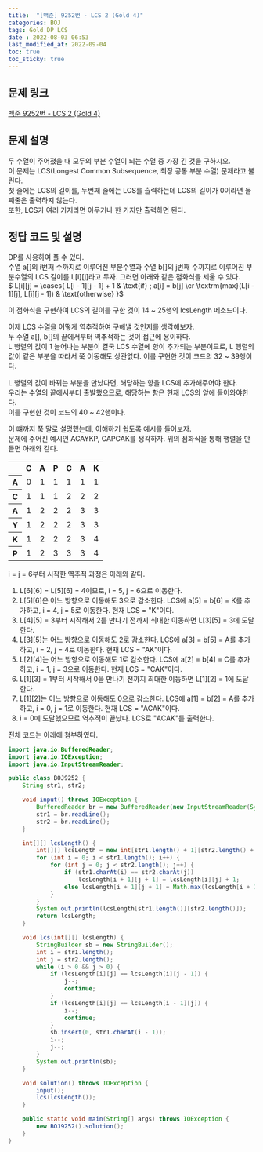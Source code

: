 ```yaml
---
title:  "[백준] 9252번 - LCS 2 (Gold 4)"
categories: BOJ
tags: Gold DP LCS
date : 2022-08-03 06:53
last_modified_at: 2022-09-04
toc: true
toc_sticky: true
---
```


## 문제 링크

[백준 9252번 - LCS 2 (Gold 4)](https://www.acmicpc.net/problem/9252)

## 문제 설명

두 수열이 주어졌을 때 모두의 부분 수열이 되는 수열 중 가장 긴 것을 구하시오.  
이 문제는 LCS(Longest Common Subsequence, 최장 공통 부분 수열) 문제라고 불린다.  
첫 줄에는 LCS의 길이를, 두번째 줄에는 LCS를 출력하는데 LCS의 길이가 0이라면 둘째줄은 출력하지 않는다.  
또한, LCS가 여러 가지라면 아무거나 한 가지만 출력하면 된다.

## 정답 코드 및 설명

DP를 사용하여 풀 수 있다.  
수열 a[]의 i번째 수까지로 이루어진 부분수열과 수열 b[]의 j번째 수까지로 이루어진 부분수열의 LCS 길이를 L[i][j]라고 두자. 그러면 아래와 같은 점화식을 세울 수 있다.  
$ L[i][j] = \cases{ L[i - 1][j - 1] + 1 & \text{if} \; a[i] = b[j] \cr
\textrm{max}(L[i - 1][j], L[i][j - 1]) & \text{otherwise} }$

이 점화식을 구현하여 LCS의 길이를 구한 것이 14 ~ 25행의 lcsLength 메소드이다.

이제 LCS 수열을 어떻게 역추적하여 구해낼 것인지를 생각해보자.  
두 수열 a[], b[]의 끝에서부터 역추적하는 것이 접근에 용이하다.  
L 행렬의 값이 1 늘어나는 부분이 결국 LCS 수열에 항이 추가되는 부분이므로, L 행렬의 값이 같은 부분을 따라서 쭉 이동해도 상관없다. 이를 구현한 것이 코드의 32 ~ 39행이다.  

L 행렬의 값이 바뀌는 부분을 만났다면, 해당하는 항을 LCS에 추가해주어야 한다.  
우리는 수열의 끝에서부터 출발했으므로, 해당하는 항은 현재 LCS의 앞에 들어와야한다.  
이를 구현한 것이 코드의 40 ~ 42행이다.

이 떄까지 쭉 말로 설명했는데, 이해하기 쉽도록 예시를 들어보자.  
문제에 주어진 예시인 ACAYKP, CAPCAK를 생각하자. 위의 점화식을 통해 행렬을 만들면 아래와 같다.

<table>
    <tr>
        <th></th>
        <th>C</th>
        <th>A</th>
        <th>P</th>
        <th>C</th>
        <th>A</th>
        <th>K</th>
    </tr>
    <tr>
        <th>A</th>
        <td><center>0</center></td>
        <td><center>1</center></td>
        <td><center>1</center></td>
        <td><center>1</center></td>
        <td><center>1</center></td>
        <td><center>1</center></td>
    </tr>
    <tr>
        <th>C</th>
        <td><center>1</center></td>
        <td><center>1</center></td>
        <td><center>1</center></td>
        <td><center>2</center></td>
        <td><center>2</center></td>
        <td><center>2</center></td>
    </tr>
    <tr>
        <th>A</th>
        <td><center>1</center></td>
        <td><center>2</center></td>
        <td><center>2</center></td>
        <td><center>2</center></td>
        <td><center>3</center></td>
        <td><center>3</center></td>
    </tr>
    <tr>
        <th>Y</th>
        <td><center>1</center></td>
        <td><center>2</center></td>
        <td><center>2</center></td>
        <td><center>2</center></td>
        <td><center>3</center></td>
        <td><center>3</center></td>
    </tr>
    <tr>
        <th>K</th>
        <td><center>1</center></td>
        <td><center>2</center></td>
        <td><center>2</center></td>
        <td><center>2</center></td>
        <td><center>3</center></td>
        <td><center>4</center></td>
    </tr>
    <tr>
        <th>P</th>
        <td><center>1</center></td>
        <td><center>2</center></td>
        <td><center>3</center></td>
        <td><center>3</center></td>
        <td><center>3</center></td>
        <td><center>4</center></td>
    </tr>
</table>

i = j = 6부터 시작한 역추적 과정은 아래와 같다.

1. L[6][6] = L[5][6] = 4이므로, i = 5, j = 6으로 이동한다.
2. L[5][6]은 어느 방향으로 이동해도 3으로 감소한다. LCS에 a[5] = b[6] = K를 추가하고, i = 4, j = 5로 이동한다. 현재 LCS = "K"이다.
3. L[4][5] = 3부터 시작해서 2를 만나기 전까지 최대한 이동하면 L[3][5] = 3에 도달한다.
4. L[3][5]는 어느 방향으로 이동해도 2로 감소한다. LCS에 a[3] = b[5] = A를 추가하고, i = 2, j = 4로 이동한다. 현재 LCS = "AK"이다.
5. L[2][4]는 어느 방향으로 이동해도 1로 감소한다. LCS에 a[2] = b[4] = C를 추가하고, i = 1, j = 3으로 이동한다. 현재 LCS = "CAK"이다.
6. L[1][3] = 1부터 시작해서 0을 만나기 전까지 최대한 이동하면 L[1][2] = 1에 도달한다.
7. L[1][2]는 어느 방향으로 이동해도 0으로 감소한다. LCS에 a[1] = b[2] = A를 추가하고, i = 0, j = 1로 이동한다. 현재 LCS = "ACAK"이다.
8. i = 0에 도달했으므로 역추적이 끝났다. LCS로 "ACAK"를 출력한다.

전체 코드는 아래에 첨부하였다.

```java
import java.io.BufferedReader;
import java.io.IOException;
import java.io.InputStreamReader;

public class BOJ9252 {
    String str1, str2;

    void input() throws IOException {
        BufferedReader br = new BufferedReader(new InputStreamReader(System.in));
        str1 = br.readLine();
        str2 = br.readLine();
    }

    int[][] lcsLength() {
        int[][] lcsLength = new int[str1.length() + 1][str2.length() + 1];
        for (int i = 0; i < str1.length(); i++) {
            for (int j = 0; j < str2.length(); j++) {
                if (str1.charAt(i) == str2.charAt(j))
                    lcsLength[i + 1][j + 1] = lcsLength[i][j] + 1;
                else lcsLength[i + 1][j + 1] = Math.max(lcsLength[i + 1][j], lcsLength[i][j + 1]);
            }
        }
        System.out.println(lcsLength[str1.length()][str2.length()]);
        return lcsLength;
    }

    void lcs(int[][] lcsLength) {
        StringBuilder sb = new StringBuilder();
        int i = str1.length();
        int j = str2.length();
        while (i > 0 && j > 0) {
            if (lcsLength[i][j] == lcsLength[i][j - 1]) {
                j--;
                continue;
            }
            if (lcsLength[i][j] == lcsLength[i - 1][j]) {
                i--;
                continue;
            }
            sb.insert(0, str1.charAt(i - 1));
            i--;
            j--;
        }
        System.out.println(sb);
    }

    void solution() throws IOException {
        input();
        lcs(lcsLength());
    }

    public static void main(String[] args) throws IOException {
        new BOJ9252().solution();
    }
}

```
